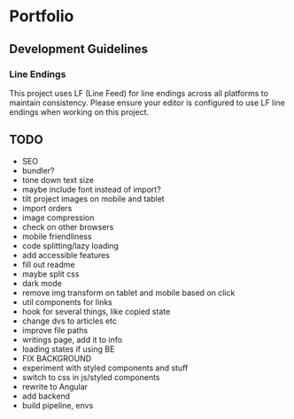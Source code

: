 # Portfolio

## Development Guidelines

### Line Endings
This project uses LF (Line Feed) for line endings across all platforms to maintain consistency. 
Please ensure your editor is configured to use LF line endings when working on this project.

## TODO

- SEO
- bundler?
- tone down text size
- maybe include font instead of import?
- tilt project images on mobile and tablet
- import orders
- image compression
- check on other browsers
- mobile friendliness
- code splitting/lazy loading
- add accessible features
- fill out readme
- maybe split css
- dark mode
- remove img transform on tablet and mobile based on click
- util components for links
- hook for several things, like copied state
- change dvs to articles etc
- improve file paths
- writings page, add it to info
- loading states if using BE
- FIX BACKGROUND
- experiment with styled components and stuff
- switch to css in js/styled components
- rewrite to Angular
- add backend
- build pipeline, envs
